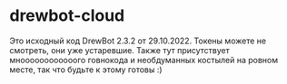 # drewbot-cloud

Это исходный код DrewBot 2.3.2 от 29.10.2022. Токены можете не смотреть, они уже устаревшие. Также тут присутствует мноооооооооооого говнокода и необдуманных костылей на ровном месте, так что будьте к этому готовы :)

